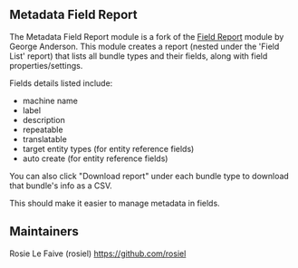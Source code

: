 ## Metadata Field Report

The Metadata Field Report module is a fork of the [Field Report](https://www.drupal.org/project/field_report) 
module by George Anderson. This module creates a report (nested
under the 'Field List' report) that lists all bundle types and 
their fields, along with field properties/settings. 

Fields details listed include:
- machine name
- label
- description
- repeatable
- translatable
- target entity types (for entity reference fields)
- auto create (for entity reference fields)

You can also click "Download report" under each bundle 
type to download that bundle's info as a CSV.

This should make it easier to manage metadata in fields.

## Maintainers

Rosie Le Faive (rosiel)
https://github.com/rosiel
